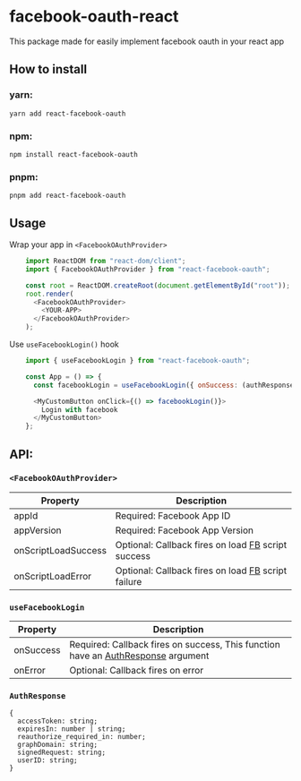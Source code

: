 # facebook-oauth-react

This package made for easily implement facebook oauth in your react app

## How to install

### yarn:

    yarn add react-facebook-oauth

### npm:

    npm install react-facebook-oauth

### pnpm:

    pnpm add react-facebook-oauth

## Usage

Wrap your app in `<FacebookOAuthProvider>`
```js
    import ReactDOM from "react-dom/client";
    import { FacebookOAuthProvider } from "react-facebook-oauth";

    const root = ReactDOM.createRoot(document.getElementById("root"));
    root.render(
      <FacebookOAuthProvider>
        <YOUR-APP>
      </FacebookOAuthProvider>
    );
```

Use `useFacebookLogin()` hook
```js
    import { useFacebookLogin } from "react-facebook-oauth";

    const App = () => {
      const facebookLogin = useFacebookLogin({ onSuccess: (authResponse) => console.log(authresponse) });

      <MyCustomButton onClick={() => facebookLogin()}>
        Login with facebook
      </MyCustomButton>
    };
```

## API:

### `<FacebookOAuthProvider>`

|Property|Description|
|--------|-----------|
|appId|Required: Facebook App ID|
|appVersion|Required: Facebook App Version|
|onScriptLoadSuccess|Optional: Callback fires on load [FB](https://connect.facebook.net/en_US/sdk.js) script success|
|onScriptLoadError|Optional: Callback fires on load [FB](https://connect.facebook.net/en_US/sdk.js) script failure|

### `useFacebookLogin`

|Property|Description|
|--------|-----------|
|onSuccess|Required: Callback fires on success, This function have an [AuthResponse](#AuthResponse) argument|
|onError|Optional: Callback fires on error|

### `AuthResponse`

    {
      accessToken: string;
      expiresIn: number | string;
      reauthorize_required_in: number;
      graphDomain: string;
      signedRequest: string;
      userID: string;
    }
